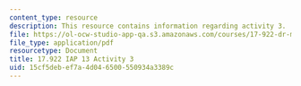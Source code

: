 ```yaml
---
content_type: resource
description: This resource contains information regarding activity 3.
file: https://ol-ocw-studio-app-qa.s3.amazonaws.com/courses/17-922-dr-martin-luther-king-jr-iap-design-seminar-january-iap-2013/15cf5debef7a4d046500550934a3389c_MIT17_922IAP13_Activity3.pdf
file_type: application/pdf
resourcetype: Document
title: 17.922 IAP 13 Activity 3
uid: 15cf5deb-ef7a-4d04-6500-550934a3389c
---
```

